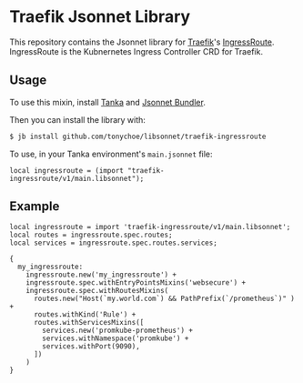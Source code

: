 # Traefik Jsonnet Library

This repository contains the Jsonnet library for [Traefik](https://traefik.io/)'s [IngressRoute](https://doc.traefik.io/traefik/master/routing/providers/kubernetes-crd/). IngressRoute is the Kubnernetes Ingress Controller CRD for Traefik.

## Usage

To use this mixin, install [Tanka](https://tanka.dev/) and [Jsonnet Bundler](https://tanka.dev/install#jsonnet-bundler).

Then you can install the library with:

```bash
$ jb install github.com/tonychoe/libsonnet/traefik-ingressroute
```

To use, in your Tanka environment's `main.jsonnet` file:


```jsonnet
local ingressroute = (import "traefik-ingressroute/v1/main.libsonnet");
```

## Example

```jsonnet
local ingressroute = import 'traefik-ingressroute/v1/main.libsonnet';
local routes = ingressroute.spec.routes;
local services = ingressroute.spec.routes.services;

{
  my_ingressroute:
    ingressroute.new('my_ingressroute') +
    ingressroute.spec.withEntryPointsMixins('websecure') +
    ingressroute.spec.withRoutesMixins(
      routes.new("Host(`my.world.com`) && PathPrefix(`/prometheus`)" ) +
      routes.withKind('Rule') +
      routes.withServicesMixins([
        services.new('promkube-prometheus') +
        services.withNamespace('promkube') +
        services.withPort(9090),
      ]) 
    ) 
}
```
